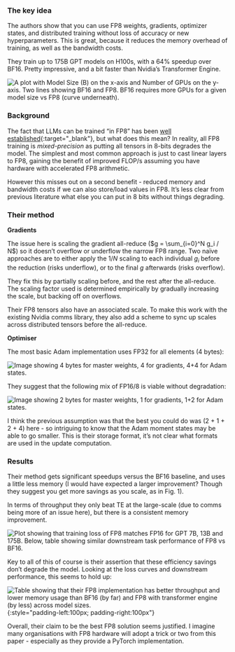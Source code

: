 ### The key idea

The authors show that you can use FP8 weights, gradients, optimizer states, and distributed training without loss of accuracy or new hyperparameters. This is great, because it reduces the memory overhead of training, as well as the bandwidth costs.

They train up to 175B GPT models on H100s, with a 64% speedup over BF16. Pretty impressive, and a bit faster than Nvidia’s Transformer Engine.

![A plot with Model Size (B) on the x-axis and Number of GPUs on the y-axis. Two lines showing BF16 and FP8. BF16 requires more GPUs for a given model size vs FP8 (curve underneath).]({{image_dir}}/fp8_lm/figure_1.png)

### Background

The fact that LLMs can be trained “in FP8” has been [well established](https://arxiv.org/abs/2206.02915){:target="_blank"}, but what does this mean? In reality, all FP8 training is _mixed-precision_ as putting all tensors in 8-bits degrades the model. The simplest and most common approach is just to cast linear layers to FP8, gaining the benefit of improved FLOP/s assuming you have hardware with accelerated FP8 arithmetic.

However this misses out on a second benefit - reduced memory and bandwidth costs if we can also store/load values in FP8. It’s less clear from previous literature what else you can put in 8 bits without things degrading.

### Their method

**Gradients**

The issue here is scaling the gradient all-reduce ($g = \sum_{i=0}^N g_i / N$) so it doesn’t overflow or underflow the narrow FP8 range. Two naïve approaches are to either apply the $1/N$ scaling to each individual $g_i$ before the reduction (risks underflow), or to the final $g$ afterwards (risks overflow).

They fix this by partially scaling before, and the rest after the all-reduce. The scaling factor used is determined empirically by gradually increasing the scale, but backing off on overflows.

Their FP8 tensors also have an associated scale. To make this work with the existing Nvidia comms library, they also add a scheme to sync up scales across distributed tensors before the all-reduce.

**Optimiser**

The most basic Adam implementation uses FP32 for all elements (4 bytes):

![Image showing 4 bytes for master weights, 4 for gradients, 4+4 for Adam states.]({{image_dir}}/fp8_lm/fp32_optim.png)

They suggest that the following mix of FP16/8 is viable without degradation:

![Image showing 2 bytes for master weights, 1 for gradients, 1+2 for Adam states.]({{image_dir}}/fp8_lm/fp8_optim.png)

I think the previous assumption was that the best you could do was (2 + 1 + 2 + 4) here - so intriguing to know that the Adam moment states may be able to go smaller. This is their storage format, it’s not clear what formats are used in the update computation.

### Results

Their method gets significant speedups versus the BF16 baseline, and uses a little less memory (I would have expected a larger improvement? Though they suggest you get more savings as you scale, as in Fig. 1).

In terms of throughput they only beat TE at the large-scale (due to comms being more of an issue here), but there is a consistent memory improvement.

![Plot showing that training loss of FP8 matches FP16 for GPT 7B, 13B and 175B. Below, table showing similar downstream task performance of FP8 vs BF16.]({{image_dir}}/fp8_lm/figure_4.png)

Key to all of this of course is their assertion that these efficiency savings don’t degrade the model. Looking at the loss curves and downstream performance, this seems to hold up:

![Table showing that their FP8 implementation has better throughput and lower memory usage than BF16 (by far) and FP8 with transformer engine (by less) across model sizes.]({{image_dir}}/fp8_lm/table_5.png){:style="padding-left:100px; padding-right:100px"}

Overall, their claim to be the best FP8 solution seems justified. I imagine many organisations with FP8 hardware will adopt a trick or two from this paper - especially as they provide a PyTorch implementation.